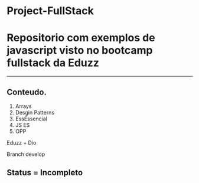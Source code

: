 # Project-FullStack

# Repositorio com exemplos de javascript visto no  bootcamp fullstack da Eduzz
---
## Conteudo.
1. Arrays
2. Desgin Patterns
3. EssEssencial
4. JS ES
5. OPP

<p> Eduzz + Dio </p>

<p> Branch develop </p>

## Status = Incompleto 
